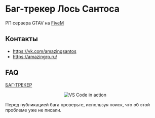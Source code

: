 # Баг-трекер Лось Сантоса
РП сервера GTAV на [FiveM](https://fivem.net/)

## Контакты
* https://vk.com/amazingsantos
* https://amazingrp.ru/

## FAQ
[БАГ-ТРЕКЕР](https://github.com/SnaiCrys/BUG-TRACKER/issues)

<p align="center">
  <img alt="VS Code in action" src="https://i.imgur.com/xgD6L43.gif">
</p>

Перед публикацией бага проверьте, используя поиск, что об этой проблеме уже не писали.
